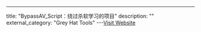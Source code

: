 ---
title: "BypassAV_Script：绕过杀软学习的项目"
description: ""
external_category: "Grey Hat Tools"
---[Visit Website](https://github.com/komomon/BypassAV_Script)

